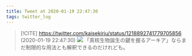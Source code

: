 ```yaml
---
title: Tweet at 2020-01-19 22:47:30
tags: twitter_log
---
```


> [!CITE] https://twitter.com/kaisekiriu/status/1218892741779705856 (2020-01-19 22:47:30)
> ![](https://twitter.com/kaisekiriu/status/1218892741779705856)
> 「真核生物誕生の鍵を握るアーキア」ならまだ制限的な用法とも解釈できるのだけれども。
